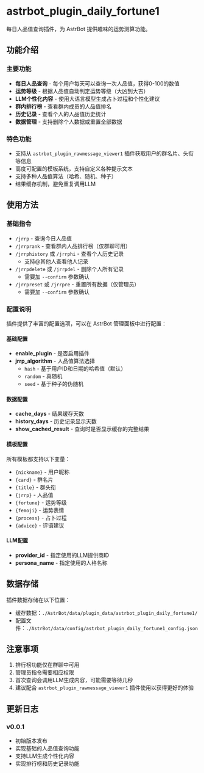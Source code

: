 # astrbot_plugin_daily_fortune1

每日人品值查询插件，为 AstrBot 提供趣味的运势测算功能。

## 功能介绍

### 主要功能
- **每日人品查询** - 每个用户每天可以查询一次人品值，获得0-100的数值
- **运势等级** - 根据人品值自动判定运势等级（大凶到大吉）
- **LLM个性化内容** - 使用大语言模型生成占卜过程和个性化建议
- **群内排行榜** - 查看群内成员的人品值排名
- **历史记录** - 查看个人的人品值历史统计
- **数据管理** - 支持删除个人数据或重置全部数据

### 特色功能
- 支持从 `astrbot_plugin_rawmessage_viewer1` 插件获取用户的群名片、头衔等信息
- 高度可配置的模板系统，支持自定义各种提示文本
- 支持多种人品值算法（哈希、随机、种子）
- 结果缓存机制，避免重复调用LLM

## 使用方法

### 基础指令
- `/jrrp` - 查询今日人品值
- `/jrrprank` - 查看群内人品排行榜（仅群聊可用）
- `/jrrphistory` 或 `/jrrphi` - 查看个人历史记录
  - 支持@其他人查看他人记录
- `/jrrpdelete` 或 `/jrrpdel` - 删除个人所有记录
  - 需要加 `--confirm` 参数确认
- `/jrrpreset` 或 `/jrrpre` - 重置所有数据（仅管理员）
  - 需要加 `--confirm` 参数确认

### 配置说明

插件提供了丰富的配置选项，可以在 AstrBot 管理面板中进行配置：

#### 基础配置
- **enable_plugin** - 是否启用插件
- **jrrp_algorithm** - 人品值算法选择
  - `hash` - 基于用户ID和日期的哈希值（默认）
  - `random` - 真随机
  - `seed` - 基于种子的伪随机

#### 数据配置
- **cache_days** - 结果缓存天数
- **history_days** - 历史记录显示天数
- **show_cached_result** - 查询时是否显示缓存的完整结果

#### 模板配置
所有模板都支持以下变量：
- `{nickname}` - 用户昵称
- `{card}` - 群名片
- `{title}` - 群头衔
- `{jrrp}` - 人品值
- `{fortune}` - 运势等级
- `{femoji}` - 运势表情
- `{process}` - 占卜过程
- `{advice}` - 评语建议

#### LLM配置
- **provider_id** - 指定使用的LLM提供商ID
- **persona_name** - 指定使用的人格名称

## 数据存储

插件数据存储在以下位置：
- 缓存数据：`./AstrBot/data/plugin_data/astrbot_plugin_daily_fortune1/`
- 配置文件：`./AstrBot/data/config/astrbot_plugin_daily_fortune1_config.json`

## 注意事项

1. 排行榜功能仅在群聊中可用
2. 管理员指令需要相应权限
3. 首次查询会调用LLM生成内容，可能需要等待几秒
4. 建议配合 `astrbot_plugin_rawmessage_viewer1` 插件使用以获得更好的体验

## 更新日志

### v0.0.1
- 初始版本发布
- 实现基础的人品值查询功能
- 支持LLM生成个性化内容
- 实现排行榜和历史记录功能
